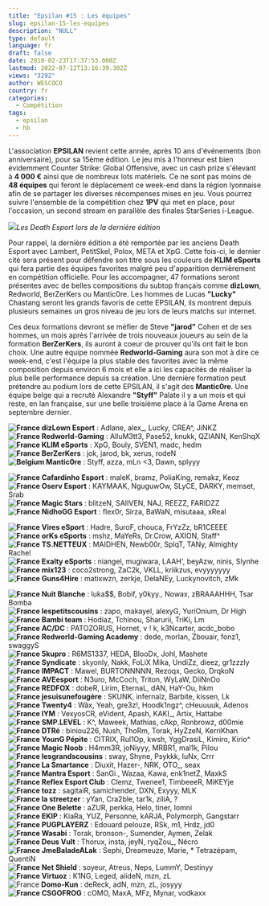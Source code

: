 ```yaml
---
title: "Epsilan #15 : Les équipes"
slug: epsilan-15-les-equipes
description: "NULL"
type: default
language: fr
draft: false
date: 2018-02-23T17:37:53.000Z
lastmod: 2022-07-12T13:16:39.302Z
views: "3292"
author: WESCOCO
country: fr
categories:
  - Compétition
tags:
  - epsilan
  - hb
---
```

L'association **EPSILAN** revient cette année, après 10 ans d'événements (bon anniversaire), pour sa 15ème édition. Le jeu mis à l'honneur est bien évidemment Counter Strike: Global Offensive, avec un cash prize s'élevant à **4 000 €** ainsi que de nombreux lots matériels. Ce ne sont pas moins de **48 équipes** qui feront le déplacement ce week-end dans la région lyonnaise afin de se partager les diverses récompenses mises en jeu. Vous pourrez suivre l'ensemble de la compétition chez **1PV** qui met en place, pour l'occasion, un second stream en parallèle des finales StarSeries i-League.

![](/images/articles/5a8b3bbf203ab/images/XnJhlYhjI7VKuQuuIv9Q9dQqNXrlvU2kNLcoL6gI.jpeg)_Les Death Esport lors de la dernière édition_

Pour rappel, la dernière édition a été remportée par les anciens Death Esport avec Lambert, PetitSkel, Polox, META et XpG. Cette fois-ci, le dernier cité sera présent pour défendre son titre sous les couleurs de **KLIM eSports** qui fera partie des équipes favorites malgré peu d'apparition dernièrement en compétition officielle. Pour les accompagner, 47 formations seront présentes avec de belles compositions du subtop français comme **dizLown**, Redworld, BerZerKers ou Mantic0re. Les hommes de Lucas **"Lucky"** Chastang seront les grands favoris de cette EPSILAN, ils montrent depuis plusieurs semaines un gros niveau de jeu lors de leurs matchs sur internet. 

Ces deux formations devront se méfier de Steve **"jarod"** Cohen et de ses hommes, un mois après l'arrivée de trois nouveaux joueurs au sein de la formation **BerZerKers**, ils auront à coeur de prouver qu'ils ont fait le bon choix. Une autre équipe nommée **Redworld-Gaming** aura son mot à dire ce week-end, c'est l'équipe la plus stable des favorites avec la même composition depuis environ 6 mois et elle a ici les capacités de réaliser la plus belle performance depuis sa création. Une dernière formation peut prétendre au podium lors de cette EPSILAN, il s'agit des **Mantic0re**. Une équipe belge qui a recruté Alexandre **"Styff"** Palate il y a un mois et qui reste, en lan française, sur une belle troisième place à la Game Arena en septembre dernier.

**![France](/images/countries/fr.svg)⁠ dizLown Esport** : Adlane, alex\_, Lucky, CREA^, JiNKZ  
**![France](/images/countries/fr.svg)⁠ Redworld-Gaming** : AlluM3tt3, Pase52, knukk, QZIANN, KenShqX  
**![France](/images/countries/fr.svg)⁠ KLIM eSports** : XpG, Bouly, SVEN1, madc, hedm  
**![France](/images/countries/fr.svg)⁠ BerZerKers** : jok, jarod, bk, xerus, rodeN  
**![Belgium](/images/countries/be.svg)⁠ Mantic0re** : Styff, azza, mLn \<3, Dawn, splyyy

**![France](/images/countries/fr.svg)⁠ Cafardinho Esport** : maleK, bramz, PoliaKing, remakz, Keoz  
**![France](/images/countries/fr.svg)⁠ Oserv Esport** : KAYMAAK, NguguwOw, SLyCE, DARKY, memset, Srab  
**![France](/images/countries/fr.svg)⁠ Magic Stars** : blitzeN, SAIIVEN, NAJ, REEZZ, FARIDZZ  
**![France](/images/countries/fr.svg)⁠ NidhoGG Esport** : flex0r, Sirza, BaWaN, misutaaa, xReal

**![France](/images/countries/fr.svg)⁠ Vires eSport** : Hadre, SuroF, chouca, FrYzZz, bR1CEEEE  
**![France](/images/countries/fr.svg)⁠ orKs eSports** : mshz, MaYeRs, Dr.Crow, AXION, Staff^  
**![France](/images/countries/fr.svg)⁠ TS.NETTEUX** : MAIDHEN, Newb00r, SplqT, TANy, Almighty Rachel  
**![France](/images/countries/fr.svg)⁠ Exalty eSports** : niangel, mugiwara, LAAH', beyAzw, ninis, Slynhe  
**![France](/images/countries/fr.svg)⁠ mix123** : coco2strong, ZaC2k, VKLL, kriikzus, evyyyyyyy  
**![France](/images/countries/fr.svg)⁠ Guns4Hire** : matixwzn, zerkje, DelaNEy, Luckynovitch, zMk

**![France](/images/countries/fr.svg)⁠ Nuit Blanche** : luka$$, Bobif, y0kyy., Nowax, zBRAAAHHH, Tsar Bomba  
**![France](/images/countries/fr.svg)⁠ lespetitscousins** : zapo, makayel, alexyG, YuriOnium, Dr High  
**![France](/images/countries/fr.svg)⁠ Bambi team** : Hodiaz, Tchinou, Sharurii, TriKi, Lm  
**![France](/images/countries/fr.svg)⁠ AC/DC** : PATOZORUS, Hornet, v ! k, k3Ncarter, acdc\_bobo  
**![France](/images/countries/fr.svg)⁠ Redworld-Gaming Academy** : dede, morlan, Zbouair, fonz1, swaggyS  
**![France](/images/countries/fr.svg)⁠ 5kupro** : R6MS1337, HEDA, BlooDx, Johl, Mashete  
**![France](/images/countries/fr.svg)⁠ Syndicate** : skyonly, Nakk, FoLiX Mika, UndiZz, dieez, gr1zzzly  
**![France](/images/countries/fr.svg)⁠ IMPACT** : Mawel, BURTONNNNN, Rezoqx, Gecko, DrqkoN  
**![France](/images/countries/fr.svg)⁠ AVEesport** : N3uro, McCoch, Triton, WyLaW, DiiNnOo  
**![France](/images/countries/fr.svg)⁠ REDFOX** : dobeR, Lirim, EternaL, dAN, HaY-Ou, hkm  
**![France](/images/countries/fr.svg)⁠ jesuisunefougère** : SKUNK, infernalz, Barbite, kissen, Lk  
**![France](/images/countries/fr.svg)⁠ Twenty4** : Wãx, Yeah, gre3z!, Hoodk1ngz^, cHeuuuuk, Adenos  
**![France](/images/countries/fr.svg)⁠ IYM** : VexyosCR, eVident, Apash, KAKI\_, Artix, Hattabe  
**![France](/images/countries/fr.svg)⁠ SMP.LEVEL** : K^, Maweek, Mathias, cAkp, Ronbrowz, d00mie  
**![France](/images/countries/fr.svg)⁠ DTRé** : biniou226, Nush, ThoRm, Torak, HyZzeN, KerriKhan  
**![France](/images/countries/fr.svg)⁠ YounG Pépite** : CITRIX, Rul1Op, kwsh, YggDrasiL, Kimiro, Kirio^  
**![France](/images/countries/fr.svg)⁠ Magic Noob** : H4mm3R, joNiyyy, MRBR1, mal1k, Pilou  
**![France](/images/countries/fr.svg)⁠ lesgrandscousins** : sway, Shyne, Psykkk, luNx, Crrr  
**![France](/images/countries/fr.svg)⁠ La Smartance** : Diuxit, Hazer-, NRK, OTO\_, seax  
**![France](/images/countries/fr.svg)⁠ Mantra Esport** : SanGi., Wazaa, Kawa, enk1netZ, MaxkS  
**![France](/images/countries/fr.svg)⁠ Reflex Esport Club** : Clemz, Twenee1, TimbeeeR, MiKEYje  
**![France](/images/countries/fr.svg)⁠ tozz** : sagitaiR, samichender, DXN, Exyyy, MLK  
**![France](/images/countries/fr.svg)⁠ la streetzer** : yYan, Cra2ble, tar1k, ziliA, ?  
**![France](/images/countries/fr.svg)⁠ One Belette** : aZUR, perkka, Helo, tiner, lomni  
**![France](/images/countries/fr.svg)⁠ EKIP** : KiaRa, YUZ, Personne, kARJA, Polymorph, Gangstarr  
**![France](/images/countries/fr.svg)⁠ PUGPLAYERZ** : Edouard pelouze, RSk, m1, Hrdz, jd0  
**![France](/images/countries/fr.svg)⁠ Wasabi** : Torak, bronson-, Sumender, Aymen, Zelak  
**![France](/images/countries/fr.svg)⁠ Deus Vult** : Thorux, insta, jeyN, ryqZou\_, Nécro  
**![France](/images/countries/fr.svg)⁠ JmeBaladeALak** : Sephi, Dreameuze, Marie, \* Tetrazépam, QuentiN  
**![France](/images/countries/fr.svg)⁠ Net Shield** : soyeur, Atreus, Neps, LummY, Destinyy  
**![France](/images/countries/fr.svg)⁠ Virtuoz** : K1NG, Leged, aiideN, mzn, zL  
![France](/images/countries/fr.svg)⁠ **Domo-Kun** : deReck, adN, mzn, zL, josyyy  
**![France](/images/countries/fr.svg)⁠ CSGOFROG** : cOMO, MaxA, MFz, Mynar, vodkaxx
